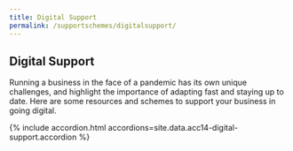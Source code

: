 ```yaml
---
title: Digital Support
permalink: /supportschemes/digitalsupport/
---
```


## Digital Support

Running a business in the face of a pandemic has its own unique challenges, and highlight the importance of adapting fast and staying up to date. Here are some resources and schemes to support your business in going digital.

{% include accordion.html accordions=site.data.acc14-digital-support.accordion %}
